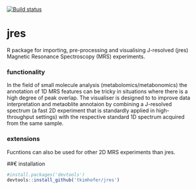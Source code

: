 [![Build status](https://ci.appveyor.com/api/projects/status/7po303l6lv4fd18a?svg=true)](https://ci.appveyor.com/project/tkimhofer/jres)

# jres

R package for importing, pre-processing and visualising J-resolved (jres) Magnetic Resonance Spectroscopy (MRS) experiments. 

### functionality 
In the field of small molecule analysis (metabolomics/metabonomics) the annotation of 1D MRS features can be tricky in situations where there is a high degree of peak overlap. The visualiser is designed to to improve data interpretation and metaoblite annotaion by combining a J-resolved spectrum (a fast 2D experiment that is standardly applied in high-throughput settings) with the respective standard 1D spectrum acquired from the same sample.

### extensions
Fucntions can also be used for other 2D MRS experiments than jres.

##€ installation
```R
#install.packages('devtools')
devtools::install_github('tkimhofer/jres')
```





